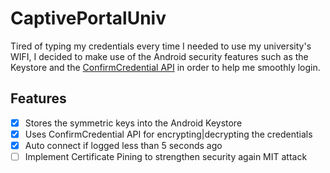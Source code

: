 # CaptivePortalUniv
Tired of typing my credentials every time I needed to use my university's WIFI, I decided to make use of the Android security features such as the Keystore and the [ConfirmCredential API](https://github.com/googlesamples/android-ConfirmCredential) in order to help me smoothly login.

## Features
  - [x] Stores the symmetric keys into the Android Keystore
  - [x] Uses ConfirmCredential API for encrypting|decrypting the credentials
  - [x] Auto connect if logged less than 5 seconds ago
  - [ ] Implement Certificate Pining to strengthen security again MIT attack
